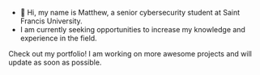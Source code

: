 - 👋 Hi, my name is Matthew, a senior cybersecurity student at Saint Francis University.
- I am currently seeking opportunities to increase my knowledge and experience in the field.

Check out my portfolio! I am working on more awesome projects and will update as soon as possible.
